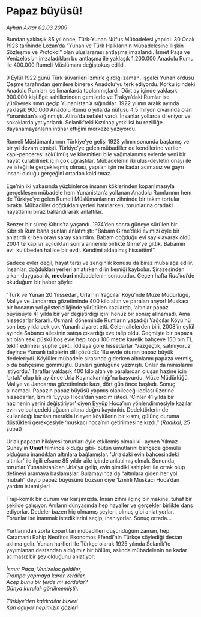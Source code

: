 # Papaz büyüsü!

*Ayhan Aktar 02.03.2009*

<div class="taraf_structure_2col_1zq">
<div class="margen_n">



 <p>Bundan yaklaşık 85 yıl önce, Türk-Yunan Nüfus Mübadelesi yapıldı. 30 Ocak 1923 tarihinde Lozan’da “Yunan ve Türk Halklarının Mübadelesine İlişkin Sözleşme ve Protokol” olan uluslararası antlaşma imzalandı. İsmet Paşa ve Venizelos’un imzaladıkları bu antlaşma ile yaklaşık 1.200.000 Anadolu Rumu ile 400.000 Rumeli Müslümanı değiştokuş edildi. <br/><br/>9 Eylül 1922 günü Türk süvarileri İzmir’e girdiği zaman, işgalci Yunan ordusu Çeşme tarafından gemilere binerek Anadolu’yu terk ediyordu. Korku içindeki Anadolu Rumları ise limanlarda toplanmışlardı. Dört ay içinde yaklaşık 900.000 kişi Ege sahillerinden gemilerle ve Trakya’daki Rumlar ise yürüyerek sınırı geçip Yunanistan’a sığındılar. 1922 yılının aralık ayında yaklaşık 900.000 Anadolu Rumu o yıllarda nüfusu 4,5 milyon civarında olan Yunanistan’a sığınmıştı. Atina’da sefalet vardı. İnsanlar yollarda dileniyor ve sokaklarda yatıyorlardı. Selanik’teki Kızılhaç yetkilisi bu rezilliğe dayanamayanların intihar ettiğini merkeze yazıyordu. <br/><br/>Rumeli Müslümanlarının Türkiye’ye gelişi 1923 yılının sonunda başlamış ve bir yıl devam etmişti. Türkiye’ye gelen mübadiller de kendilerine verilen kapı-penceresi sökülmüş ve kiremitleri bile yağmalanmış evlerde yeni bir hayat kurabilmek için çok uğraştılar. Mübadelenin iki ulus-devletin onayı ile ve isteği ile gerçekleşmiş olması, yapılan işin ne kadar acımasız ve gayrı insani olduğu gerçeğini ortadan kaldırmaz. <br/><br/>Ege’nin iki yakasında yüzbinlerce insanın köklerinden koparılmasıyla gerçekleşen mübadele hem Yunanistan’a yollanan Anadolu Rumlarının hem de Türkiye’ye gelen Rumeli Müslümanlarının zihninde bir takım tortular bıraktı. Mübadiller doğdukları yerleri hatırlarken, torunlarına oradaki hayatlarını biraz ballandırarak anlattılar. <br/><br/>Benzer bir süreç Kıbrıs’ta yaşandı. 1974’den sonra güneye sürülen bir Kıbrıslı Rum bana şunları anlatmıştı: “Babam Girne’deki evimizi öyle bir anlatırdı ki ben orayı saray sanırdım. Babam doğduğu evi sayıklayarak öldü. 2004’te kapılar açıldıktan sonra annemle birlikte Girne’ye gittik. Babamın evi, kulübeden hallice bir evdi. Kendimi aldatılmış hissettim!” <br/><br/>Sadece evler değil, hayat tarzı ve zenginlik konusu da biraz mübalağa edilir. İnsanlar, doğdukları yerleri anlatırken dilin kemiği kaybolur. Şirazesinden çıkan duygusallık, <b>mecburi</b> mübadelenin sonucudur. Geçen hafta <i>Radikal</i>’de okuduğum bir haber şöyle: <br/><br/>“Türk ve Yunan 20 ‘hissedar’, Urla’nın Yağcılar Köyü’nde Müze Müdürlüğü, Maliye ve Jandarma gözetiminde 400 kilo altın ve paraları arıyor! Muskacı bir hocanın yol göstericiliğinde yürütülen kazılarda, ‘altınlar papaz büyüsüyle 41 yılda bir yer değiştirdiği için’ henüz bir sonuç alınamadı. Ama hissedarlar kararlı. Osmanlı döneminde Rumların yaşadığı Yağcılar Köyü’nü son beş yılda pek çok Yunanlı ziyaret etti. Gelen ailelerden biri, 2008’in eylül ayında Sabancı ailesinin satışa çıkardığı eve talip oldu. Geçmişte bir papaza ait olan eski püskü boş evle hepi topu 100 metre karelik bahçeye 150 bin TL teklif edilmesi şüphe çekti. İddiaya göre hissedarlar ‘Vazgeçtik, satmıyoruz’ deyince Yunanlı taliplerin dili çözüldü: ‘Bu evde oturan papaz büyük dedeleriydi. Köylüler mübadele sırasında giderken altınlarını papaza vermiş, o da bahçesine gömmüştü. Bunları günlüğüne yazmıştı. Onlar da miraslarını istiyordu.’ Taraflar yaklaşık 400 kilo altın ve paralardan oluşan hazine için ‘ortak’ olup bir ay önce Urla Kaymakamlığı’na başvurdu. Müze Müdürlüğü, Maliye ve Jandarma gözetiminde kazı, dört gün önce başladı. Sonuç alınamadı. Papazın papaz büyüsü yapmış olabileceği iddiası üzerine hissedarlar, İzmirli ‘Eyyüp Hoca’dan yardım istedi. ‘Cinler 41 yılda bir hazinenin yerini değiştiriyor’ diyen Eyyüp Hoca’nın yönlendirmesiyle kazılar evin ve bahçedeki ağacın altına doğru kaydırıldı. Dedektörlerin de kullanıldığı kazıları merakla izleyen köylülerin bir kısmı, gülünç duruma düştükleri gerekçesiyle ‘muskacı hoca’nın getirilmesine kızdı.” (<i>Radikal</i>, 25 şubat) <br/><br/>Urlalı papazın hikâyesi torunları öyle etkilemiş olmalı ki –aynen Yılmaz Güney’in <b>Umut</b> filminde olduğu gibi- bütün umutlarını bahçede gömülü olduğuna inandıkları altınlara bağlamışlar. ‘Urla’daki evin bahçesindeki altınlar’ ile ilgili efsane 85 yıldır aile içinde anlatılmış olmalı. Sonunda, torunlar Yunanistan’dan Urla’ya gelip, evin şimdiki sahipleri ile ortak olup defineyi aramaya başlamışlar. Bulamayınca da “altınlara giden her yol mubah” deyip papaz büyüsünü bozsun diye ‘İzmirli Muskacı Hoca’dan yardım istemişler! <br/><br/>Traji-komik bir durum var karşımızda. İnsan zihni ilginç bir makine, tuhaf bir şekilde çalışıyor. Anıların dünyasında hep hayaller ve gerçekler birlikte dans ediyorlar. Dedeler bazen hiç olmamış şeyleri, olmuş gibi anlatıyorlar. Torunlar ise inanmak istediklerini seçip, inanıyorlar. Sonuç ortada... <br/><br/>Yurtlarından zorla kopartılan mübadilleri düşündüğüm zaman, hep Karamanlı Rahip Neofitos Ekonomos Efendi’nin Türkçe söylediği destan aklıma gelir. Yunan harfleri ile Türkçe olarak 1925 yılında Selanik’te yayımlanan destandan aldığımız bir bölüm, aslında mübadelenin ne kadar acımasız bir şey olduğunu anlatıyor:<i> <br/><br/>İsmet Paşa, Venizelos geldiler, <br/>Trampa yapmaya karar verdiler, <br/>Acep bunu bir ferde mi sordular? <br/>Dünya kurulalı görülmemiştir. <br/><br/>Türkiye’den kaldırdılar bizleri <br/>Kan ağlıyor hepimizin gözleri</i></p>
<br/>
<br/>
<br/>



<br/>


<div id="taraf_not">
</div>

</div>


</div>
